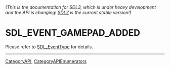 ###### (This is the documentation for SDL3, which is under heavy development and the API is changing! [SDL2](https://wiki.libsdl.org/SDL2/) is the current stable version!)
# SDL_EVENT_GAMEPAD_ADDED

Please refer to [SDL_EventType](SDL_EventType) for details.

----
[CategoryAPI](CategoryAPI), [CategoryAPIEnumerators](CategoryAPIEnumerators)

